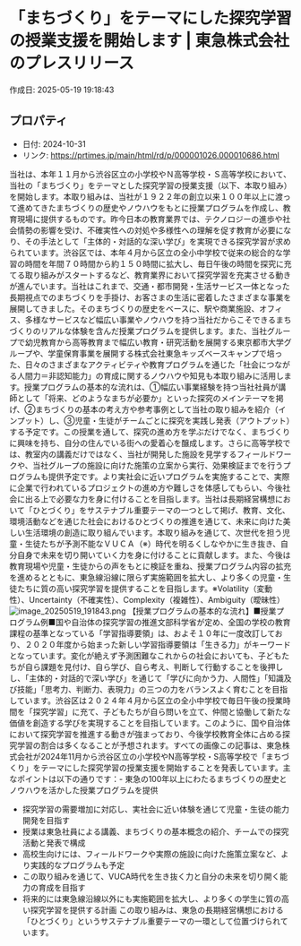 # 「まちづくり」をテーマにした探究学習の授業支援を開始します | 東急株式会社のプレスリリース

作成日: 2025-05-19 19:18:43

## プロパティ

- 日付: 2024-10-31
- リンク: https://prtimes.jp/main/html/rd/p/000001026.000010686.html

当社は、本年１１月から渋谷区立の小学校やＮ高等学校・Ｓ高等学校において、当社の「まちづくり」をテーマとした探究学習の授業支援（以下、本取り組み）を開始します。本取り組みは、当社が１９２２年の創立以来１００年以上に渡って進めてきたまちづくりの歴史やノウハウをもとに授業プログラムを作成し、教育現場に提供するものです。昨今日本の教育業界では、テクノロジーの進歩や社会情勢の影響を受け、不確実性への対処や多様性への理解を促す教育が必要になり、その手法として「主体的・対話的な深い学び」を実現できる探究学習が求められています。渋谷区では、本年４月から区立の全小中学校で従来の総合的な学習の時間を年間７０時間から約１５０時間に拡大し、毎日午後の時間を探究に充てる取り組みがスタートするなど、教育業界において探究学習を充実させる動きが進んでいます。当社はこれまで、交通・都市開発・生活サービス一体となった長期視点でのまちづくりを手掛け、お客さまの生活に密着したさまざまな事業を展開してきました。そのまちづくりの歴史をベースに、駅や商業施設、オフィス、多様なサービスなど幅広い事業やノウハウを持つ当社だからこそできるまちづくりのリアルな体験を含んだ授業プログラムを提供します。また、当社グループで幼児教育から高等教育まで幅広い教育・研究活動を展開する東京都市大学グループや、学童保育事業を展開する株式会社東急キッズベースキャンプで培った、日々のさまざまなアクティビティや教育プログラムを通じた「社会につながる人間力＝非認知能力」の育成に関するノウハウや知見も本取り組みに活用します。授業プログラムの基本的な流れは、①幅広い事業経験を持つ当社社員が講師として「将来、どのようなまちが必要か」といった探究のメインテーマを掲げ、②まちづくりの基本の考え方や参考事例として当社の取り組みを紹介（インプット）し、③児童・生徒がチームごとに探究を実践し発表（アウトプット）する予定です。この授業を通して、探究の進め方を学ぶだけでなく、まちづくりに興味を持ち、自分の住んでいる街への愛着心を醸成します。さらに高等学校では、教室内の講義だけではなく、当社が開発した施設を見学するフィールドワークや、当社グループの施設に向けた施策の立案から実行、効果検証までを行うプログラムも提供予定です。より実社会に近いプログラムを実施することで、実際に企業で行われているプロジェクトの進め方や難しさを体感してもらい、今後社会に出る上で必要な力を身に付けることを目指します。当社は長期経営構想において「ひとづくり」をサステナブル重要テーマの一つとして掲げ、教育、文化、環境活動などを通じた社会におけるひとづくりの推進を通じて、未来に向けた美しい生活環境の創造に取り組んでいます。本取り組みを通じて、次世代を担う児童・生徒たちが予測不能なＶＵＣＡ（※）時代を明るくしなやかに生き抜き、自分自身で未来を切り開いていく力を身に付けることに貢献します。また、今後は教育現場や児童・生徒からの声をもとに検証を重ね、授業プログラム内容の拡充を進めるとともに、東急線沿線に限らず実施範囲を拡大し、より多くの児童・生徒たちに質の高い探究学習を提供することを目指します。※Volatility（変動性）、Uncertainty（不確実性）、Complexity（複雑性）、Ambiguity（曖昧性）![image_20250519_191843.png](../assets/image_20250519_191843.png)
【授業プログラムの基本的な流れ】■授業プログラム例■国や自治体の探究学習の推進文部科学省が定め、全国の学校の教育課程の基準となっている「学習指導要領」は、およそ１０年に一度改訂しており、２０２０年度から始まった新しい学習指導要領は「生きる力」がキーワードとなっています。変化が絶えず予測困難なこれからの社会においても、子どもたちが自ら課題を見付け、自ら学び、自ら考え、判断して行動することを後押しし、「主体的・対話的で深い学び」を通じて「学びに向かう力、人間性」「知識及び技能」「思考力、判断力、表現力」の三つの力をバランスよく育むことを目指しています。渋谷区は２０２４年４月から区立の全小中学校で毎日午後の授業時間を「探究学習」に充て、子どもたちが自ら問いを立て、仲間と協働して新たな価値を創造する学びを実現することを目指しています。このように、国や自治体において探究学習を推進する動きが強まっており、今後学校教育全体に占める探究学習の割合は多くなることが予想されます。すべての画像この記事は、東急株式会社が2024年11月から渋谷区立の小学校やN高等学校・S高等学校で「まちづくり」をテーマにした探究学習の授業支援を開始することを発表しています。主なポイントは以下の通りです：- 東急の100年以上にわたるまちづくりの歴史とノウハウを活かした授業プログラムを提供
- 探究学習の需要増加に対応し、実社会に近い体験を通じて児童・生徒の能力開発を目指す
- 授業は東急社員による講義、まちづくりの基本概念の紹介、チームでの探究活動と発表で構成
- 高校生向けには、フィールドワークや実際の施設に向けた施策立案など、より実践的なプログラムも予定
- この取り組みを通じて、VUCA時代を生き抜く力と自分の未来を切り開く能力の育成を目指す
- 将来的には東急線沿線以外にも実施範囲を拡大し、より多くの学生に質の高い探究学習を提供する計画
この取り組みは、東急の長期経営構想における「ひとづくり」というサステナブル重要テーマの一環として位置づけられています。